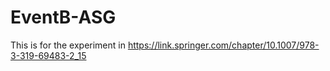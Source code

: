 # EventB-ASG
This is for the experiment in https://link.springer.com/chapter/10.1007/978-3-319-69483-2_15